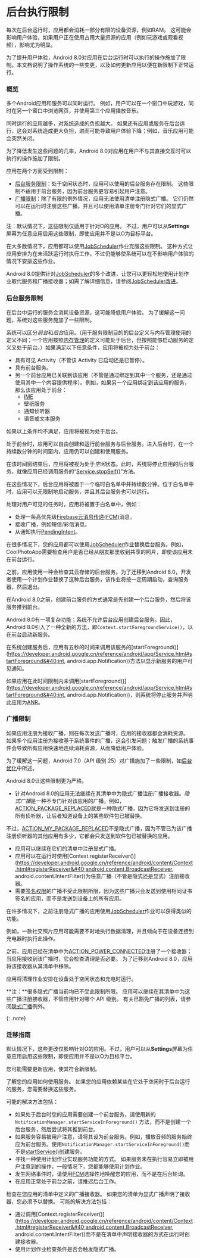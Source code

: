 # 后台执行限制
每次在后台运行时，应用都会消耗一部分有限的设备资源，例如RAM。 这可能会影响用户体验，如果用户正在使用占用大量资源的应用（例如玩游戏或观看视频），影响尤为明显。

为了提升用户体验，Android 8.0对应用在后台运行时可以执行的操作施加了限制。本文档说明了操作系统的一些变更，以及如何更新应用以便在新限制下正常运行。

### 概览
多个Android应用和服务可以同时运行。 例如，用户可以在一个窗口中玩游戏，同时在另一个窗口中浏览网页，并使用第三个应用播放音乐。

同时运行的应用越多，对系统造成的负担越大。 如果还有应用或服务在后台运行，这会对系统造成更大负担，进而可能导致用户体验下降；例如，音乐应用可能会突然关闭。

为了降低发生这些问题的几率，Android 8.0对应用在用户不与其直接交互时可以执行的操作施加了限制。

应用在两个方面受到限制：
* [后台服务限制](#services)：处于空闲状态时，应用可以使用的后台服务存在限制。 这些限制不适用于前台服务，因为前台服务更容易引起用户注意。
* [广播限制](#broadcasts)：除了有限的例外情况，应用无法使用清单注册隐式广播。 它们仍然可以在运行时注册这些广播，并且可以使用清单注册专门针对它们的显式广播。

注：默认情况下，这些限制仅适用于针对O的应用。 不过，用户可以从**Settings**屏幕为任意应用启用这些限制，即使应用并不是以O为目标平台。

在大多数情况下，应用都可以使用[JobScheduler](https://developer.android.google.cn/reference/android/app/job/JobScheduler.html)作业克服这些限制。 这种方式让应用安排为在未活跃运行时执行工作，不过仍能够使系统可以在不影响用户体验的情况下安排这些作业。

Android 8.0提供针对[JobScheduler](https://developer.android.google.cn/reference/android/app/job/JobScheduler.html)的多个改进，让您可以更轻松地使用计划作业取代服务和广播接收器；如需了解详细信息，请参阅[JobScheduler改进](https://developer.android.google.cn/preview/api-overview.html#jobscheduler)。

### <a id="services"></a>后台服务限制
在后台中运行的服务会消耗设备资源，这可能降低用户体验。 为了缓解这一问题，系统对这些服务施加了一些限制。

系统可以区分*前台*和*后台*应用。（用于服务限制目的的后台定义与内存管理使用的定义不同；一个应用按照[内存管理](https://developer.android.google.cn/topic/performance/memory-overview.html)的定义可能处于后台，但按照能够启动服务的定义又处于前台。）如果满足以下任意条件，应用将被视为处于前台：
* 具有可见 Activity（不管该 Activity 已启动还是已暂停）。
* 具有前台服务。
* 另一个前台应用已关联到该应用（不管是通过绑定到其中一个服务，还是通过使用其中一个内容提供程序）。例如，如果另一个应用绑定到该应用的服务，那么该应用处于前台：
  * [IME](https://developer.android.google.cn/guide/topics/text/creating-input-method.html)
  * 壁纸服务
  * 通知侦听器
  * 语音或文本服务

如果以上条件均不满足，应用将被视为处于后台。

处于前台时，应用可以自由创建和运行前台服务与后台服务。进入后台时，在一个持续数分钟的时间窗内，应用仍可以创建和使用服务。

在该时间窗结束后，应用将被视为处于*空闲*状态。此时，系统将停止应用的后台服务，就像应用已经调用服务的“[Service.stopSelf()](https://developer.android.google.cn/reference/android/app/Service.html#stopSelf())”方法。

在这些情况下，后台应用将被置于一个临时白名单中并持续数分钟。位于白名单中时，应用可以无限制地启动服务，并且其后台服务也可以运行。

处理对用户可见的任务时，应用将被置于白名单中，例如：
* 处理一条高优先级[Firebase云消息传递(FCM)](https://firebase.google.cn/docs/cloud-messaging/)消息。
* 接收广播，例如短信/彩信消息。
* 从通知执行[PendingIntent](https://developer.android.google.cn/reference/android/app/PendingIntent.html)。

在很多情况下，您的应用都可以使用[JobScheduler](https://developer.android.google.cn/reference/android/app/job/JobScheduler.html)作业替换后台服务。例如，CoolPhotoApp需要检查用户是否已经从朋友那里收到共享的照片，即使该应用未在前台运行。

之前，应用使用一种会检查其云存储的后台服务。为了迁移到Android 8.0，开发者使用一个计划作业替换了这种后台服务，该作业将按一定周期启动，查询服务器，然后退出。

在Android 8.0之前，创建前台服务的方式通常是先创建一个后台服务，然后将该服务推到前台。

Android 8.0有一项复杂功能；系统不允许后台应用创建后台服务。因此，Android 8.0引入了一种全新的方法，即`Context.startForegroundService()`，以在前台启动新服务。

在系统创建服务后，应用有五秒的时间来调用该服务的[startForeground()](https://developer.android.google.cn/reference/android/app/Service.html#startForeground&#40;int, android.app.Notification&#41;)方法以显示新服务的用户可见通知。

如果应用在此时间限制内未调用[startForeground()](https://developer.android.google.cn/reference/android/app/Service.html#startForeground&#40;int, android.app.Notification&#41;)，则系统将停止服务并声明此应用为[ANR](https://developer.android.google.cn/training/articles/perf-anr.html)。

### <a id="broadcasts"></a>广播限制
如果应用注册为接收广播，则在每次发送广播时，应用的接收器都会消耗资源。 如果多个应用注册为接收基于系统事件的广播，这会引发问题；触发广播的系统事件会导致所有应用快速地连续消耗资源，从而降低用户体验。

为了缓解这一问题，Android 7.0（API 级别 25）对广播施加了一些限制，如[后台优化](https://developer.android.google.cn/topic/performance/background-optimization.html)中所述。

Android 8.0让这些限制更为严格。
* 针对Android 8.0的应用无法继续在其清单中为隐式广播注册广播接收器。*隐式广播*是一种不专门针对该应用的广播。例如，[ACTION_PACKAGE_REPLACED](https://developer.android.google.cn/reference/android/content/Intent.html#ACTION_PACKAGE_REPLACED)就是一种隐式广播，因为它将发送到注册的所有侦听器，让后者知道设备上的某些软件包已被替换。

不过，[ACTION_MY_PACKAGE_REPLACED](https://developer.android.google.cn/reference/android/content/Intent.html#ACTION_MY_PACKAGE_REPLACED)不是隐式广播，因为不管已为该广播注册侦听器的其他应用有多少，它都会只发送到软件包已被替换的应用。
* 应用可以继续在它们的清单中注册显式广播。
* 应用可以在运行时使用[Context.registerReceiver()](https://developer.android.google.cn/reference/android/content/Context.html#registerReceiver&#40;android.content.BroadcastReceiver, android.content.IntentFilter&#41;)为任意广播（不管是隐式还是显式）注册接收器。
* 需要[签名权限](https://developer.android.google.cn/guide/topics/manifest/permission-element.html#plevel)的广播不受此限制所限，因为这些广播只会发送到使用相同证书签名的应用，而不是发送到设备上的所有应用。

在许多情况下，之前注册隐式广播的应用使用[JobScheduler](https://developer.android.google.cn/reference/android/app/job/JobScheduler.html)作业可以获得类似的功能。

例如，一款社交照片应用可能需要不时地执行数据清理，并且倾向于在设备连接到充电器时执行此操作。

之前，应用已经在清单中为[ACTION_POWER_CONNECTED](https://developer.android.google.cn/reference/android/content/Intent.html#ACTION_POWER_CONNECTED)注册了一个接收器；当应用接收到该广播时，它会检查清理是否必要。 为了迁移到Android 8.0，应用将该接收器从其清单中移除。

应用将清理作业安排在设备处于空闲状态和充电时运行。

**注：**很多隐式广播当前均已不受此限制所限。 应用可以继续在其清单中为这些广播注册接收器，不管应用针对哪个 API 级别。 有关已豁免广播的列表，请参阅[隐式广播](https://developer.android.google.cn/preview/features/background-broadcasts.html)例外。

{: .note}

### 迁移指南
默认情况下，这些更改仅影响针对O的应用。不过，用户可以从**Settings**屏幕为任意应用启用这些限制，即使应用并不是以O为目标平台。

您可能需要更新应用，使其符合新限制。

了解您的应用如何使用服务。 如果您的应用依赖某些在它处于空闲时于后台运行的服务，您需要替换这些服务。

可能的解决方法包括：
* 如果处于后台时您的应用需要创建一个前台服务，请使用新的`NotificationManager.startServiceInForeground()`
方法，而不是创建一个后台服务，然后尝试将其推到前台。
* 如果服务容易被用户注意，请将其设为前台服务。例如，播放音频的服务始终应为前台服务。使用`NotificationManager.startServiceInForeground()`而不是[startService()](https://developer.android.google.cn/reference/android/content/Context.html#startService&#40;android.content.Intent&#41;)创建服务。
* 寻找一种使用计划作业实现服务功能的方式。 如果服务未在执行容易立即被用户注意到的操作，一般情况下，您都能够使用计划作业。
* 发生网络事件时，请使用[FCM](https://firebase.google.cn/docs/cloud-messaging/)选择性地唤醒您的应用，而不是在后台轮询。
* 在应用正常处于前台之前，请推迟后台工作。

检查在您应用的清单中定义的广播接收器。 如果您的清单为显式广播声明了接收器，您必须予以替换。 可能的解决方法包括：
* 通过调用[Context.registerReceiver()](https://developer.android.google.cn/reference/android/content/Context.html#registerReceiver&#40;android.content.BroadcastReceiver, android.content.IntentFilter&#41;)而不是在清单中声明接收器的方式在运行时创建接收器。
* 使用计划作业检查条件是否会触发隐式广播。
